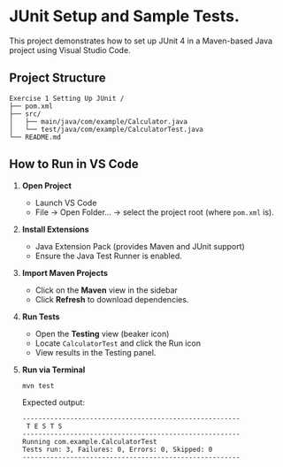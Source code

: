 # JUnit Setup and Sample Tests.

This project demonstrates how to set up JUnit 4 in a Maven-based Java project using Visual Studio Code.

## Project Structure

```
Exercise 1 Setting Up JUnit /
├── pom.xml
├── src/
│   ├── main/java/com/example/Calculator.java
│   └── test/java/com/example/CalculatorTest.java
└── README.md
```

## How to Run in VS Code

1. **Open Project**  
   - Launch VS Code  
   - File → Open Folder… → select the project root (where `pom.xml` is).

2. **Install Extensions**  
   - Java Extension Pack (provides Maven and JUnit support)  
   - Ensure the Java Test Runner is enabled.

3. **Import Maven Projects**  
   - Click on the **Maven** view in the sidebar  
   - Click **Refresh** to download dependencies.

4. **Run Tests**  
   - Open the **Testing** view (beaker icon)  
   - Locate `CalculatorTest` and click the Run icon  
   - View results in the Testing panel.

5. **Run via Terminal**  
   ```bash
   mvn test
   ```

   Expected output:
   ```
   -------------------------------------------------------
    T E S T S
   -------------------------------------------------------
   Running com.example.CalculatorTest
   Tests run: 3, Failures: 0, Errors: 0, Skipped: 0
   -------------------------------------------------------
   ```
